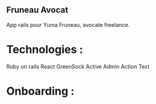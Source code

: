 ## Fruneau Avocat

App rails pour Yuma Fruneau, avocate freelance.

# Technologies :

Ruby on rails
React
GreenSock
Active Admin
Action Text

# Onboarding :